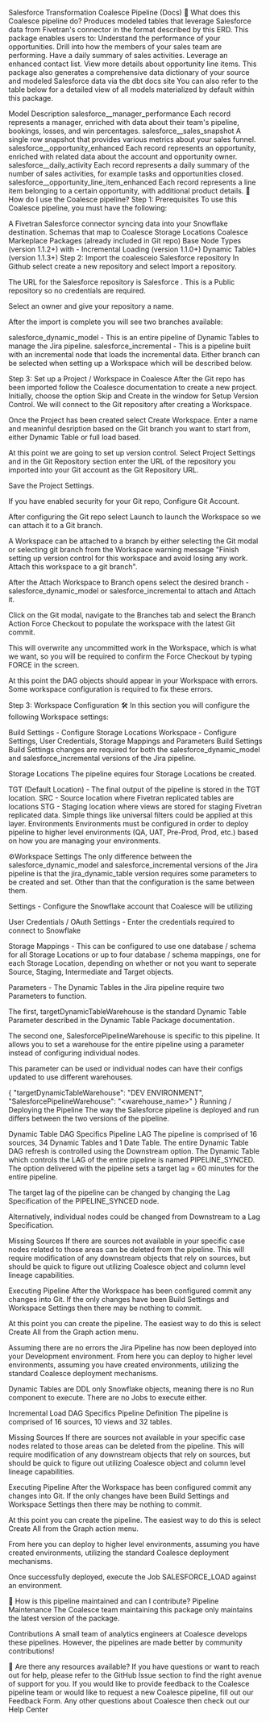   

Salesforce Transformation Coalesce Pipeline (Docs)
📣 What does this Coalesce pipeline do?
Produces modeled tables that leverage Salesforce data from Fivetran's connector in the format described by this ERD.
This package enables users to:
Understand the performance of your opportunities.
Drill into how the members of your sales team are performing.
Have a daily summary of sales activities.
Leverage an enhanced contact list.
View more details about opportunity line items.
This package also generates a comprehensive data dictionary of your source and modeled Salesforce data via the dbt docs site You can also refer to the table below for a detailed view of all models materialized by default within this package.

Model	Description
salesforce__manager_performance	Each record represents a manager, enriched with data about their team's pipeline, bookings, losses, and win percentages.
salesforce__sales_snapshot	A single row snapshot that provides various metrics about your sales funnel.
salesforce__opportunity_enhanced	Each record represents an opportunity, enriched with related data about the account and opportunity owner.
salesforce__daily_activity	Each record represents a daily summary of the number of sales activities, for example tasks and opportunities closed.
salesforce__opportunity_line_item_enhanced	Each record represents a line item belonging to a certain opportunity, with additional product details.
🎯 How do I use the Coalesce pipeline?
Step 1: Prerequisites
To use this Coalesce pipeline, you must have the following:

A Fivetran Salesforce connector syncing data into your Snowflake destination.
Schemas that map to Coalesce Storage Locations
Coalesce Markeplace Packages (already included in Git repo)
Base Node Types (version 1.1.2+) with - Incremental Loading (version 1.1.0+)
Dynamic Tables (version 1.1.3+)
Step 2: Import the coalesceio Salesforce repository
In Github select create a new repository and select Import a repository.

The URL for the Salesforce repository is Salesforce . This is a Public repository so no credentials are required.

Select an owner and give your repository a name.

After the import is complete you will see two branches available:

salesforce_dynamic_model - This is an entire pipeline of Dynamic Tables to manage the Jira pipeline.
salesforce_incremental - This is a pipeline built with an incremental node that loads the incremental data.
Either branch can be selected when setting up a Workspace which will be described below.

Step 3: Set up a Project / Workspace in Coalesce
After the Git repo has been imported follow the Coalesce documentation to create a new project. Initially, choose the option Skip and Create in the window for Setup Version Control. We will connect to the Git repository after creating a Workspace.

Once the Project has been created select Create Workspace. Enter a name and meaninful desription based on the Git branch you want to start from, either Dynamic Table or full load based.

At this point we are going to set up version control. Select Project Settings and in the Git Repository section enter the URL of the repository you imported into your Git account as the Git Repository URL.

Save the Project Settings.

If you have enabled security for your Git repo, Configure Git Account.

After configuring the Git repo select Launch to launch the Workspace so we can attach it to a Git branch.

A Workspace can be attached to a branch by either selecting the Git modal or selecting git branch from the Workspace warning message "Finish setting up version control for this workspace and avoid losing any work. Attach this workspace to a git branch".

After the Attach Workspace to Branch opens select the desired branch - salesforce_dynamic_model or salesforce_incremental to attach and Attach it.

Click on the Git modal, navigate to the Branches tab and select the Branch Action Force Checkout to populate the workspace with the latest Git commit.

This will overwrite any uncommitted work in the Workspace, which is what we want, so you will be required to confirm the Force Checkout by typing FORCE in the screen.

At this point the DAG objects should appear in your Workspace with errors. Some workspace configuration is required to fix these errors.

Step 3: Workspace Configuration 🛠️
In this section you will configure the following Workspace settings:

Build Settings - Configure Storage Locations
Workspace - Configure Settings, User Credentials, Storage Mappings and Parameters
Build Settings
Build Settings changes are required for both the salesforce_dynamic_model and salesforce_incremental versions of the Jira pipeline.

Storage Locations
The pipeline equires four Storage Locations be created.

TGT (Default Location) - The final output of the pipeline is stored in the TGT location.
SRC - Source location where Fivetran replicated tables are locations
STG - Staging location where views are stored for staging Fivetran replicated data. Simple things like universal filters could be applied at this layer.
Environments
Environments must be configured in order to deploy pipeline to higher level environments (QA, UAT, Pre-Prod, Prod, etc.) based on how you are managing your environments.

⚙️Workspace Settings
The only difference between the salesforce_dynamic_model and salesforce_incremental versions of the Jira pipeline is that the jira_dynamic_table version requires some parameters to be created and set. Other than that the configuration is the same between them.

Settings - Configure the Snowflake account that Coalesce will be utilizing

User Credentials / OAuth Settings - Enter the credentials required to connect to Snowflake

Storage Mappings - This can be configured to use one database / schema for all Storage Locations or up to four database / schema mappings, one for each Storage Location, depending on whether or not you want to seperate Source, Staging, Intermediate and Target objects.

Parameters - The Dynamic Tables in the Jira pipeline require two Parameters to function.

The first, targetDynamicTableWarehouse is the standard Dynamic Table Parameter described in the Dynamic Table Package documentation.

The second one, SalesforcePipelineWarehouse is specific to this pipeline. It allows you to set a warehouse for the entire pipeline using a parameter instead of configuring individual nodes.

This parameter can be used or individual nodes can have their configs updated to use different warehouses.

{
    "targetDynamicTableWarehouse": "DEV ENVIRONMENT",
    "SalesforcePipelineWarehouse": "<warehouse_name>"
}
Running / Deploying the Pipeline
The way the Salesforce pipeline is deployed and run differs between the two versions of the pipeline.

Dynamic Table DAG Specifics
Pipeline LAG
The pipeline is comprised of 16 sources, 34 Dynamic Tables and 1 Date Table. The entire Dynamic Table DAG refresh is controlled using the Downstream option. The Dynamic Table which controls the LAG of the entire pipeline is named PIPELINE_SYNCED. The option delivered with the pipeline sets a target lag = 60 minutes for the entire pipeline.

The target lag of the pipeline can be changed by changing the Lag Specification of the PIPELINE_SYNCED node.

Alternatively, individual nodes could be changed from Downstream to a Lag Specification.

Missing Sources
If there are sources not available in your specific case nodes related to those areas can be deleted from the pipeline. This will require modification of any downstream objects that rely on sources, but should be quick to figure out utilizing Coalesce object and column level lineage capabilities.

Executing Pipeline
After the Workspace has been configured commit any changes into Git. If the only changes have been Build Settings and Workspace Settings then there may be nothing to commit.

At this point you can create the pipeline. The easiest way to do this is select Create All from the Graph action menu.

Assuming there are no errors the Jira Pipeline has now been deployed into your Development environment. From here you can deploy to higher level environments, assuming you have created environments, utilizing the standard Coalesce deployment mechanisms.

Dynamic Tables are DDL only Snowflake objects, meaning there is no Run component to execute. There are no Jobs to execute either.

Incremental Load DAG Specifics
Pipeline Definition
The pipeline is comprised of 16 sources, 10 views and 32 tables.

Missing Sources
If there are sources not available in your specific case nodes related to those areas can be deleted from the pipeline. This will require modification of any downstream objects that rely on sources, but should be quick to figure out utilizing Coalesce object and column level lineage capabilities.

Executing Pipeline
After the Workspace has been configured commit any changes into Git. If the only changes have been Build Settings and Workspace Settings then there may be nothing to commit.

At this point you can create the pipeline. The easiest way to do this is select Create All from the Graph action menu.

From here you can deploy to higher level environments, assuming you have created environments, utilizing the standard Coalesce deployment mechanisms.

Once successfully deployed, execute the Job SALESFORCE_LOAD against an environment.

🙌 How is this pipeline maintained and can I contribute?
Pipeline Maintenance
The Coalesce team maintaining this package only maintains the latest version of the package.

Contributions
A small team of analytics engineers at Coalesce develops these pipelines. However, the pipelines are made better by community contributions!

🏪 Are there any resources available?
If you have questions or want to reach out for help, please refer to the GitHub Issue section to find the right avenue of support for you.
If you would like to provide feedback to the Coalesce pipeline team or would like to request a new Coalesce pipeline, fill out our Feedback Form.
Any other questions about Coalesce then check out our Help Center
